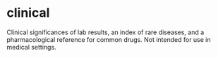 # clinical
Clinical significances of lab results, an index of rare diseases, and a pharmacological reference for common drugs. Not intended for use in medical settings.
